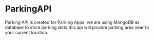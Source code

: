 # ParkingAPI
Parking API is created for Parking Apps.
we are using MongoDB as database to store parking slots.this api will provide parking area near to your current location.


